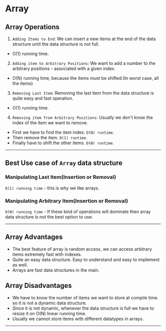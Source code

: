# Array

## Array Operations

1. `Adding Items to End`: We can insert a new items at the end of the data
   structure until the data structure is not full.

- O(1) running time.

2. `Adding item to Arbitrary Positions`: We want to add a number to the
   arbitrary positions - associated with a given index.

- O(N) running time, because the items must be shifted.(In worst case, all the
  items)

3. `Removing Last Item`: Removing the last item from the data structure is quite
   easy and fast operation.

- O(1) running time.

4. `Removing item from Arbitrary Positions`: Usually we don't know the index of
   the item we want to remove.

- First we have to find the item index. `O(N) runtime`.
- Then remove the item. `O(1) runtime`.
- Finally have to shift the other items. `O(N) runtime`.

---

## Best Use case of `Array` data structure

### Manipulating Last Item(Insertion or Removal)

`O(1) running time` - this is why we like arrays.

### Manipulating Arbitrary Item(Insertion or Removal)

`O(N) running time` - If these kind of operations will dominate then array data
structure is not the best option to use.

---

## Array Advantages

- The best feature of array is random access, we can access arbitrary items
  extremely fast with indexes.
- Quite an easy data structure. Easy to understand and easy to implement as
  well.
- Arrays are fast data structures in the main.

## Array Disadvantages

- We have to know the number of items we want to store at compile time. so it is
  not a dynamic data structure.
- Since it is not dynamic, whenever the data structure is full we have to resize
  it on O(N) linear running time.
- Usually we cannot store items with different datatypes in arrays.

---
